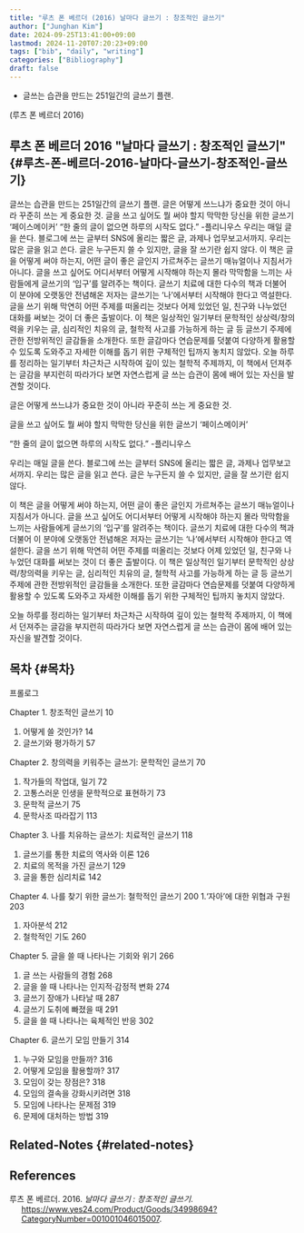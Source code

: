 ```yaml
---
title: "루츠 폰 베르더 (2016) 날마다 글쓰기 : 창조적인 글쓰기"
author: ["Junghan Kim"]
date: 2024-09-25T13:41:00+09:00
lastmod: 2024-11-20T07:20:23+09:00
tags: ["bib", "daily", "writing"]
categories: ["Bibliography"]
draft: false
---
```


-   글쓰는 습관을 만드는 251일간의 글쓰기 플랜.

(루츠 폰 베르더 2016)

<!--more-->


## 루츠 폰 베르더 2016 "날마다 글쓰기 : 창조적인 글쓰기" {#루츠-폰-베르더-2016-날마다-글쓰기-창조적인-글쓰기}

글쓰는 습관을 만드는 251일간의 글쓰기 플랜. 글은 어떻게 쓰느냐가 중요한 것이 아니라 꾸준히 쓰는 게 중요한 것. 글을 쓰고 싶어도 뭘 써야 할지 막막한 당신을 위한 글쓰기 ‘페이스메이커’ “한 줄의 글이 없으면 하루의 시작도 없다.” -플리니우스 우리는 매일 글을 쓴다. 블로그에 쓰는 글부터 SNS에 올리는 짧은 글, 과제나 업무보고서까지. 우리는 많은 글을 읽고 쓴다. 글은 누구든지 쓸 수 있지만, 글을 잘 쓰기란 쉽지 않다. 이 책은 글을 어떻게 써야 하는지, 어떤 글이 좋은 글인지 가르쳐주는 글쓰기 매뉴얼이나 지침서가 아니다. 글을 쓰고 싶어도 어디서부터 어떻게 시작해야 하는지 몰라 막막함을 느끼는 사람들에게 글쓰기의 ‘입구’를 알려주는 책이다. 글쓰기 치료에 대한 다수의 책과 더불어 이 분야에 오랫동안 전념해온 저자는 글쓰기는 ‘나’에서부터 시작해야 한다고 역설한다. 글을 쓰기 위해 막연히 어떤 주제를 떠올리는 것보다 어제 있었던 일, 친구와 나누었던 대화를 써보는 것이 더 좋은 출발이다. 이 책은 일상적인 일기부터 문학적인 상상력/창의력을 키우는 글, 심리적인 치유의 글, 철학적 사고를 가능하게 하는 글 등 글쓰기 주제에 관한 전방위적인 글감들을 소개한다. 또한 글감마다 연습문제를 덧붙여 다양하게 활용할 수 있도록 도와주고 자세한 이해를 돕기 위한 구체적인 팁까지 놓치지 않았다. 오늘 하루를 정리하는 일기부터 차근차근 시작하여 깊이 있는 철학적 주제까지, 이 책에서 던져주는 글감을 부지런히 따라가다 보면 자연스럽게 글 쓰는 습관이 몸에 배어 있는 자신을 발견할 것이다.

글은 어떻게 쓰느냐가 중요한 것이 아니라 꾸준히 쓰는 게 중요한 것.

글을 쓰고 싶어도 뭘 써야 할지 막막한 당신을 위한 글쓰기 ‘페이스메이커’

“한 줄의 글이 없으면 하루의 시작도 없다.” -플리니우스

우리는 매일 글을 쓴다. 블로그에 쓰는 글부터 SNS에 올리는 짧은 글, 과제나 업무보고서까지. 우리는 많은 글을 읽고 쓴다. 글은 누구든지 쓸 수 있지만, 글을 잘 쓰기란 쉽지 않다.

이 책은 글을 어떻게 써야 하는지, 어떤 글이 좋은 글인지 가르쳐주는 글쓰기 매뉴얼이나 지침서가 아니다. 글을 쓰고 싶어도 어디서부터 어떻게 시작해야 하는지 몰라 막막함을 느끼는 사람들에게 글쓰기의 ‘입구’를 알려주는 책이다. 글쓰기 치료에 대한 다수의 책과 더불어 이 분야에 오랫동안 전념해온 저자는 글쓰기는 ‘나’에서부터 시작해야 한다고 역설한다. 글을 쓰기 위해 막연히 어떤 주제를 떠올리는 것보다 어제 있었던 일, 친구와 나누었던 대화를 써보는 것이 더 좋은 출발이다. 이 책은 일상적인 일기부터 문학적인 상상력/창의력을 키우는 글, 심리적인 치유의 글, 철학적 사고를 가능하게 하는 글 등 글쓰기 주제에 관한 전방위적인 글감들을 소개한다. 또한 글감마다 연습문제를 덧붙여 다양하게 활용할 수 있도록 도와주고 자세한 이해를 돕기 위한 구체적인 팁까지 놓치지 않았다.

오늘 하루를 정리하는 일기부터 차근차근 시작하여 깊이 있는 철학적 주제까지, 이 책에서 던져주는 글감을 부지런히 따라가다 보면 자연스럽게 글 쓰는 습관이 몸에 배어 있는 자신을 발견할 것이다.


## 목차 {#목차}

프롤로그

Chapter 1. 창조적인 글쓰기 10

1.  어떻게 쓸 것인가? 14
2.  글쓰기와 평가하기 57

Chapter 2. 창의력을 키워주는 글쓰기: 문학적인 글쓰기 70

1.  작가들의 작업대, 일기 72
2.  고통스러운 인생을 문학적으로 표현하기 73
3.  문학적 글쓰기 75
4.  문학사조 따라잡기 113

Chapter 3. 나를 치유하는 글쓰기: 치료적인 글쓰기 118

1.  글쓰기를 통한 치료의 역사와 이론 126
2.  치료의 목적을 가진 글쓰기 129
3.  글을 통한 심리치료 142

Chapter 4. 나를 찾기 위한 글쓰기: 철학적인 글쓰기 200 1.‘자아’에 대한 위협과 구원 203

1.  자아분석 212
2.  철학적인 기도 260

Chapter 5. 글을 쓸 때 나타나는 기회와 위기 266

1.  글 쓰는 사람들의 경험 268
2.  글을 쓸 때 나타나는 인지적·감정적 변화 274
3.  글쓰기 장애가 나타날 때 287
4.  글쓰기 도취에 빠졌을 때 291
5.  글을 쓸 때 나타나는 육체적인 반응 302

Chapter 6. 글쓰기 모임 만들기 314

1.  누구와 모임을 만들까? 316
2.  어떻게 모임을 활용할까? 317
3.  모임이 갖는 장점은? 318
4.  모임의 결속을 강화시키려면 318
5.  모임에 나타나는 문제점 319
6.  문제에 대처하는 방법 319


## Related-Notes {#related-notes}

## References

<style>.csl-entry{text-indent: -1.5em; margin-left: 1.5em;}</style><div class="csl-bib-body">
  <div class="csl-entry">루츠 폰 베르더. 2016. <i>날마다 글쓰기 : 창조적인 글쓰기</i>. <a href="https://www.yes24.com/Product/Goods/34998694?CategoryNumber=001001046015007">https://www.yes24.com/Product/Goods/34998694?CategoryNumber=001001046015007</a>.</div>
</div>

